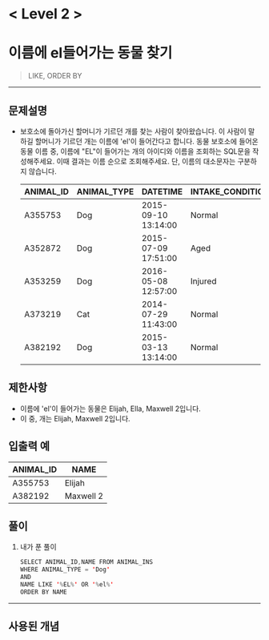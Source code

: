 

# < Level 2 > 

# 이름에 el들어가는 동물 찾기 

> LIKE, ORDER BY

---

## 문제설명 

- 보호소에 돌아가신 할머니가 기르던 개를 찾는 사람이 찾아왔습니다. 이 사람이 말하길 할머니가 기르던 개는 이름에 'el'이 들어간다고 합니다. 동물 보호소에 들어온 동물 이름 중, 이름에 "EL"이 들어가는 개의 아이디와 이름을 조회하는 SQL문을 작성해주세요. 이때 결과는 이름 순으로 조회해주세요. 단, 이름의 대소문자는 구분하지 않습니다.

  | ANIMAL_ID | ANIMAL_TYPE | DATETIME            | INTAKE_CONDITION | NAME         | SEX_UPON_INTAKE |
  | --------- | ----------- | ------------------- | ---------------- | ------------ | --------------- |
  | A355753   | Dog         | 2015-09-10 13:14:00 | Normal           | Elijah       | Neutered Male   |
  | A352872   | Dog         | 2015-07-09 17:51:00 | Aged             | Peanutbutter | Neutered Male   |
  | A353259   | Dog         | 2016-05-08 12:57:00 | Injured          | Bj           | Neutered Male   |
  | A373219   | Cat         | 2014-07-29 11:43:00 | Normal           | Ella         | Spayed Female   |
  | A382192   | Dog         | 2015-03-13 13:14:00 | Normal           | Maxwell 2    | Intact Male     |


## 제한사항 

- 이름에 'el'이 들어가는 동물은 Elijah, Ella, Maxwell 2입니다.
- 이 중, 개는 Elijah, Maxwell 2입니다.

## 입출력 예

| ANIMAL_ID | NAME      |
| --------- | --------- |
| A355753   | Elijah    |
| A382192   | Maxwell 2 |

## 풀이 

1. 내가 푼 풀이 

   ```java
   SELECT ANIMAL_ID,NAME FROM ANIMAL_INS
   WHERE ANIMAL_TYPE = 'Dog'
   AND
   NAME LIKE '%EL%' OR '%el%'
   ORDER BY NAME
   ```
   


---

## 사용된 개념
